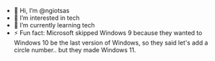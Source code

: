 - 👋 Hi, I’m @ngiotsas
- 👀 I’m interested in tech
- 🌱 I’m currently learning tech
- ⚡ Fun fact: Microsoft skipped Windows 9 because they wanted to Windows 10 be the last version of Windows, so they said let's add a circle number.. but they made Windows 11.

<!---
ngiotsas/ngiotsas is a ✨ special ✨ repository because its `README.md` (this file) appears on your GitHub profile.
You can click the Preview link to take a look at your changes.
--->
